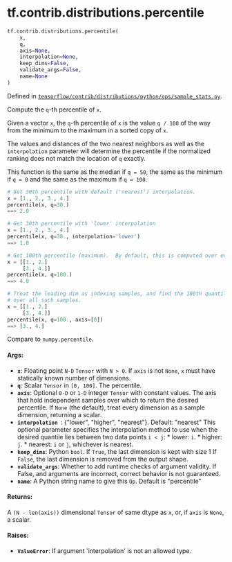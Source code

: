 <div itemscope itemtype="http://developers.google.com/ReferenceObject">
<meta itemprop="name" content="tf.contrib.distributions.percentile" />
<meta itemprop="path" content="Stable" />
</div>

# tf.contrib.distributions.percentile

``` python
tf.contrib.distributions.percentile(
    x,
    q,
    axis=None,
    interpolation=None,
    keep_dims=False,
    validate_args=False,
    name=None
)
```



Defined in [`tensorflow/contrib/distributions/python/ops/sample_stats.py`](https://www.tensorflow.org/code/tensorflow/contrib/distributions/python/ops/sample_stats.py).

Compute the `q`-th percentile of `x`.

Given a vector `x`, the `q`-th percentile of `x` is the value `q / 100` of the
way from the minimum to the maximum in a sorted copy of `x`.

The values and distances of the two nearest neighbors as well as the
`interpolation` parameter will determine the percentile if the normalized
ranking does not match the location of `q` exactly.

This function is the same as the median if `q = 50`, the same as the minimum
if `q = 0` and the same as the maximum if `q = 100`.


```python
# Get 30th percentile with default ('nearest') interpolation.
x = [1., 2., 3., 4.]
percentile(x, q=30.)
==> 2.0

# Get 30th percentile with 'lower' interpolation
x = [1., 2., 3., 4.]
percentile(x, q=30., interpolation='lower')
==> 1.0

# Get 100th percentile (maximum).  By default, this is computed over every dim
x = [[1., 2.]
     [3., 4.]]
percentile(x, q=100.)
==> 4.0

# Treat the leading dim as indexing samples, and find the 100th quantile (max)
# over all such samples.
x = [[1., 2.]
     [3., 4.]]
percentile(x, q=100., axis=[0])
==> [3., 4.]
```

Compare to `numpy.percentile`.

#### Args:

* <b>`x`</b>:  Floating point `N-D` `Tensor` with `N > 0`.  If `axis` is not `None`,
    `x` must have statically known number of dimensions.
* <b>`q`</b>:  Scalar `Tensor` in `[0, 100]`. The percentile.
* <b>`axis`</b>:  Optional `0-D` or `1-D` integer `Tensor` with constant values.
    The axis that hold independent samples over which to return the desired
    percentile.  If `None` (the default), treat every dimension as a sample
    dimension, returning a scalar.
* <b>`interpolation `</b>: {"lower", "higher", "nearest"}.  Default: "nearest"
    This optional parameter specifies the interpolation method to
    use when the desired quantile lies between two data points `i < j`:
      * lower: `i`.
      * higher: `j`.
      * nearest: `i` or `j`, whichever is nearest.
* <b>`keep_dims`</b>:  Python `bool`. If `True`, the last dimension is kept with size 1
    If `False`, the last dimension is removed from the output shape.
* <b>`validate_args`</b>:  Whether to add runtime checks of argument validity.
    If False, and arguments are incorrect, correct behavior is not guaranteed.
* <b>`name`</b>:  A Python string name to give this `Op`.  Default is "percentile"


#### Returns:

A `(N - len(axis))` dimensional `Tensor` of same dtype as `x`, or, if
  `axis` is `None`, a scalar.


#### Raises:

* <b>`ValueError`</b>:  If argument 'interpolation' is not an allowed type.